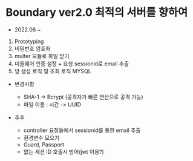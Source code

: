 # Boundary ver2.0 최적의 서버를 향하여
- 2022.06 ~

1. Prototyping
2. 비밀번호 암호화
3. multer 모듈로 파일 받기
3. 미들웨어 인증 설정 + 요청 sessionid로 email 추출
4. 방 생성 로직 및 조회 로직 MYSQL

- 변경사항
  + SHA-1 -> Bcrypt (공격자가 빠른 연산으로 공격 가능)
  + 파일 이름 : 시간 -> UUID

- 추후
  + controller 요청들에서 sessionid를 통한 email 추출
  + 환경변수 모으기
  + Guard, Passport
  + 없는 세션 ID 호출시 방어(jwt 이용?)